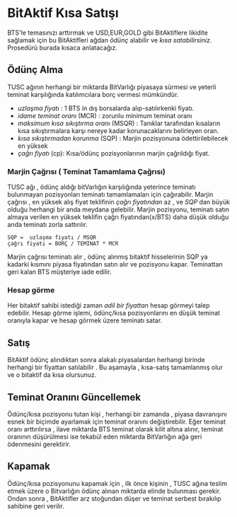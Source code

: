 # BitAktif Kısa Satışı

BTS'le temasınızı arttırmak ve USD,EUR,GOLD gibi BitAktiflere likidite sağlamak için 
bu BitAktifleri ağdan *ödünç* alabilir ve *kısa satabilirsiniz*. Prosedürü burada kısaca 
anlatacağız.

## Ödünç Alma

TUSC ağının herhangi bir miktarda BitVarlığı piyasaya sürmesi ve yeterli teminat 
karşılığında katılımcılara borç vermesi mümkündür. 

 * *uzlaşma fiyatı* : 1 BTS in dış borsalarda alıp-satılırkenki fiyatı.
 * *idame teminat oranı* (MCR) :  zorunlu minimum teminat oranı 
 * *maksimum kısa sıkıştırma oranı* (MSQR) : Tanıklar tarafından kısaların kısa sıkıştırmalara karşı nereye kadar korunacaklarını belirleyen oran.
 * *kısa sıkıştırmadan korunma* (SQP) : Marjin pozisyonuna ödettirilebilecek en yüksek  
 * *çağrı fiyatı* (cp):   Kısa/ödünç pozisyonlarının marjin çağrıldığı fiyat.  

### Marjin Çağrısı ( Teminat Tamamlama Çağrısı)

TUSC ağı , ödünç aldığı bitVarlığın karşılığında yeterince teminatı bulunmayan 
pozisyonları teminatı tamamlamaları için çağırabilir. Marjin çağrısı , en yüksek alış fiyat 
teklifinin *çağrı fiyatından* az , ve *SQP* dan büyük olduğu herhangi bir anda 
meydana gelebilir.
Marjin pozisyonu, teminatı satın almaya verilen en yüksek teklifin çağrı 
fiyatından(x/BTS) daha düşük olduğu anda teminatı zorla sattırılır.

    SQP =  uzlaşma fiyatı / MSQR
    çağrı fiyatı = BORÇ / TEMİNAT * MCR

Marjin çağrısı teminatı alır , ödünç alınmış bitaktif hisselerinin SQP ya kadarki kısmını
piyasa fiyatından satın alır ve pozisyonu kapar. Teminattan geri kalan BTS müşteriye 
iade edilir.

### Hesap görme

Her bitaktif sahibi istediği zaman *adil bir fiyattan* hesap görmeyi talep edebilir.
Hesap görme işlemi, ödünç/kısa pozisyonlarını en düşük teminat oranıyla kapar ve 
hesap görmek üzere teminatı satar.

## Satış

BitAktif ödünç alındıktan sonra alakalı piyasalardan herhangi birinde herhangi
bir fiyattan satılabilir . Bu aşamayla ,  kısa-satış tamamlanmış olur ve o bitaktif da kısa 
olursunuz.

## Teminat Oranını Güncellemek

Ödünç/kısa pozisyonu tutan kişi , herhangi bir zamanda , piyasa 
davranışını esnek bir biçimde ayarlamak için teminat oranını değiştirebilir. Eğer 
teminat oranı arttırılırsa , ilave miktarda BTS teminat olarak kilit altına alınır, teminat 
oranının düşürülmesi ise tekabül eden miktarda BitVarlığın ağa geri ödenmesini 
gerektirir.

## Kapamak

Ödünç/kısa pozisyonunu kapamak için , ilk önce kişinin , TUSC ağına teslim 
etmek üzere o Bitvarlığın ödünç alınan miktarda elinde bulunması gerekir. Ondan 
sonra , BitAktifler arz stoğundan düşer ve teminat serbest bırakılıp sahibine geri 
verilir.